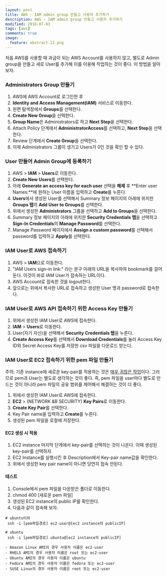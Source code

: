 ```yaml
---
layout: post
title: AWS - IAM admin group 만들고 사용자 추가하기
description: AWS - IAM admin group 만들고 사용자 추가하기
modified: 2016-07-03
tags: [aws]
comments: true
image:
  feature: abstract-11.png
---
```

처음 AWS를 사용할 때 과금이 되는 AWS Account를 사용하지 않고, 별도로 Admin group을 만들고 새로 User를 추가해 이를 이용해 작업하는 것이 좋다.
이 방법을 알아보자. 

### Administrators Group 만들기 

1. AWS에 AWS Account로 로그인한 후 
2. **Identity and Access Management(IAM)** 서비스로 이동한다. 
3. 왼편 탐색창에서 **Groups**를 선택한다. 
4. **Create New Group**을 선택한다. 
5. **Group Name**은 Administrators로 하고 **Next Step**을 선택한다. 
6. Attach Policy 단계애서 **AdministratorAccess**를 선택하고, **Next Step**을 선택한다. 
7. Review 단계에서 **Create Group**을 선택한다. 
8. 이제 Administrators 그룹이 생기고 Users가 0인 것을 확인 할 수 있다. 

### User 만들어 Admin Group에 등록하기

1. AWS > **IAM** > **Users**로 이동한다. 
2. **Create New Users**를 선택한다. 
3. 아래 **Generate an access key for each user** 선택을 **해제** 후 **Enter user Names:**에 원하는 User 이름을 입력하고 **Create**를 누른다.
4. **Users**에서 생성된 User를 선택해서 Summary 정보 페이지의 아래에 위치한 **Groups 탭**의 **Add User to Groups**를 선택한다. 
5. 위에서 생성한 **Administrators** 그룹을 선택하고 **Add to Groups**을 선택한다.  
6. Summary 정보 페이지의 아래에 위치한 **Security Credentials 탭**을 선택하고 **Sign-In Credentials**의 **Manage Password**를 선택한다. 
7. Manage Password 페이지에서 **Assign a custom password**를 선택해서 password를 입력하고 **Apply**를 선택한다. 

### IAM User로 AWS 접속하기

1. AWS > **IAM**으로 이동한다. 
2. "IAM Users sign-in link:" 라는 문구 아래의 URL을 복사하여 bookmark를 걸어둔다. 이것이 바로 IAM User가 접속하는 URL이다.  
3. AWS Account로 접속한 것을 logout한다. 
4. 앞으로는 위에서 복사한 URL로 접속하고 생성한 User 명과 password로 접속한다. 

### IAM User로 AWS API 접속하기 위한 Access Key 만들기

1. 위에서 생성한 IAM User로 AWS에 접속한다. 
2. **IAM** > **Users**로 이동한다. 
3. User(자기 자신)을 선택해서 **Security Credentials 탭**을 누른다. 
4. **Create Access Key**를 선택해서 **Download Credentials**를 눌러 Access Key ID와 Secret Access Key를 저장한 csv 파일을 다운로드 받는다. 

### IAM User로 EC2 접속하기 위한 pem 파일 만들기

주의: 기존 instance에 새로운 key-pair를 적용하는 것은 [매우 귀찮은 작업](http://stackoverflow.com/questions/7881469/change-key-pair-for-ec2-instance)이다. 그러므로 pem과 User는 별도로 생각하는 것이 좋다. 즉, pem 파일을 user마다 별도로 만드는 것이 아니라 pem 파일의 공유 범위를 제어해서 해결하는 것이 더 좋다. 

1. 위에서 생성한 IAM User로 AWS에 접속한다. 
2. **EC2** > (NETWORK &B SECURITY) **Key Pairs**로 이동한다. 
3. **Create Key Pair**를 선택한다. 
4. Key Pair name을 입력하고 **Create**를 누른다. 
5. 생성된 pem 파일을 로컬에 저장한다. 

#### EC2 생성 시 적용

1. EC2 instance 마지막 단계에서 key-pair를 선택하는 것이 나온다. 이때 생성된 key-pair를 선택하자. 
2. EC2 Instance를 실행시킨 후 Description에서 Key-pair name값을 확인한다. 
3. 위에서 생성한 key pair name이 아니면 당연히 접속 안된다. 

#### 테스트 

1. Console에서 pem 파일을 다운받은 폴더로 이동한다. 
2. chmod 400 [새로운 pem 파일]
3. 생성된 EC2 instance의 public IP를 확인한다.    
4. 다음과 같이 접속해 보자. 

```
# ubuntu이외
 ssh -i [pem파일경로] ec2-user@[ec2 instance의 publicIP]
 
# ubuntu
 ssh -i [pem파일경로] ubuntu@[ec2 instance의 publicIP]
 
- Amazon Linux AMI의 경우 사용자 이름은 ec2-user
- RHEL5 AMI의 경우 사용자 이름은 root 또는 ec2-user
- Ubuntu AMI의 경우 사용자 이름은 ubuntu
- Fedora AMI의 경우 사용자 이름은 fedora 또는 ec2-user
- SUSE Linux의 경우 사용자 이름은 root 또는 ec2-user 
```
